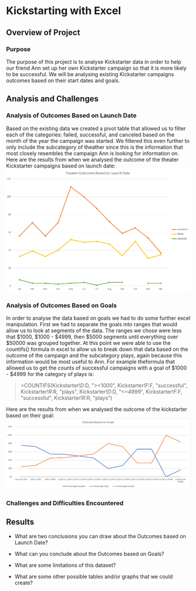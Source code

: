 # Kickstarting with Excel

## Overview of Project

### Purpose

The purpose of this project is to analyse Kickstarter data in order to help our friend Ann set up her own Kickstarter campaign so that it is more likely to be successful. We will be analysing existing Kickstarter campaigns outcomes based on their start dates and goals. 

## Analysis and Challenges

### Analysis of Outcomes Based on Launch Date

Based on the existing data we created a pivot table that allowed us to filter each of the categories: failed, successful, and canceled based on the month of the year the campaign was started. We filtered this even further to only include the subcategory of theather since this is the information that most closely resembles the campaign Ann is looking for information on.
Here are the results from when we analysed the outcome of the theater Kickstarter campaigns based on launch date:
![1](Resources/Theater_Outcomes_vs_Launch.png)

### Analysis of Outcomes Based on Goals

In order to analyse the data based on goals we had to do some further excel manipulation. First we had to separate the goals into ranges that would allow us to look at segments of the data. The ranges we chose were less that $1000, $1000 - $4999, then $5000 segments until everything over $50000 was grouped together. At this point we were able to use the countifs() formula in excel to allow us to break down that data based on the outcome of the campaign and the subcategory plays, again because this information would be most useful to Ann. For example theformula that allowed us to get the counts of successful campaigns with a goal of $1000 - $4999 for the category of plays is:
>=COUNTIFS(Kickstarter!$D:$D, ">=1000", Kickstarter!$F:$F, "successful", Kickstarter!$R:$R, "plays", Kickstarter!$D:$D, "<=4999", Kickstarter!$F:$F, "successful", Kickstarter!$R:$R, "plays")

Here are the results from when we analysed the outcome of the kickstarter based on their goal:
![1](Resources/Outcomes_vs_Goals.png)

### Challenges and Difficulties Encountered

## Results

- What are two conclusions you can draw about the Outcomes based on Launch Date?

- What can you conclude about the Outcomes based on Goals?

- What are some limitations of this dataset?

- What are some other possible tables and/or graphs that we could create?
